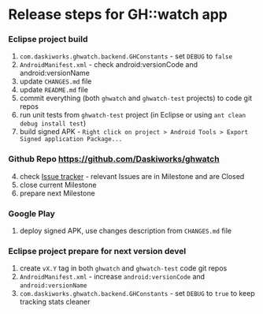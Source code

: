 Release steps for GH::watch app
================================

### Eclipse project build 

1. `com.daskiworks.ghwatch.backend.GHConstants` - set `DEBUG` to `false`
2. `AndroidManifest.xml` - check android:versionCode and android:versionName
3. update `CHANGES.md` file 
4. update `README.md` file
5. commit everything (both `ghwatch` and `ghwatch-test` projects) to code git repos
6. run unit tests from `ghwatch-test` project (in Eclipse or using `ant clean debug install test`)
7. build signed APK - `Right click on project > Android Tools > Export Signed application Package...` 

### Github Repo https://github.com/Daskiworks/ghwatch

4. check [Issue tracker](https://github.com/Daskiworks/ghwatch/issues) - relevant Issues are in Milestone and are Closed
5. close current Milestone
6. prepare next Milestone

### Google Play

1. deploy signed APK, use changes description from `CHANGES.md` file


### Eclipse project prepare for next version devel

1. create `vX.Y` tag in both `ghwatch` and `ghwatch-test` code git repos
2. `AndroidManifest.xml` - increase `android:versionCode` and `android:versionName`
3. `com.daskiworks.ghwatch.backend.GHConstants` - set `DEBUG` to `true` to keep tracking stats cleaner

